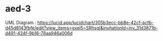 # aed-3
UML Diagram : https://lucid.app/lucidchart/305b3ecc-bb8e-42cf-acfb-d45d8143fbfe/edit?view_items=gxei5~SRhsgj&invitationId=inv_31d3871b-d491-424f-9b16-78aa946a006d
